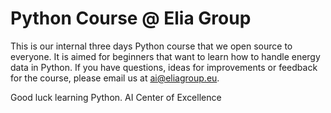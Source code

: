 # Python Course @ Elia Group
This is our internal three days Python course that we open source to everyone. It is aimed for beginners that want to learn how to handle energy data in Python.
If you have questions, ideas for improvements or feedback for the course, please email us at ai@eliagroup.eu.

Good luck learning Python.
AI Center of Excellence
